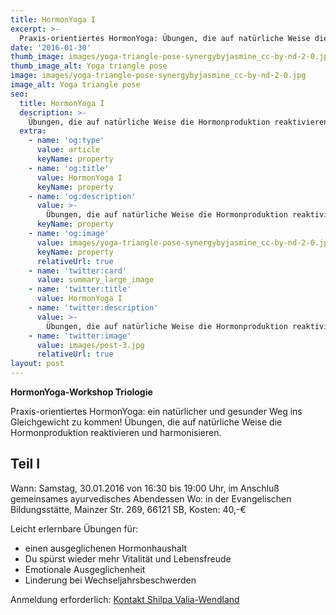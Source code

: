 ```yaml
---
title: HormonYoga I
excerpt: >-
  Praxis-orientiertes HormonYoga: Übungen, die auf natürliche Weise die Hormonproduktion reaktivieren und harmonisieren.
date: '2016-01-30'
thumb_image: images/yoga-triangle-pose-synergybyjasmine_cc-by-nd-2-0.jpg
thumb_image_alt: Yoga triangle pose
image: images/yoga-triangle-pose-synergybyjasmine_cc-by-nd-2-0.jpg
image_alt: Yoga triangle pose
seo:
  title: HormonYoga I
  description: >-
    Übungen, die auf natürliche Weise die Hormonproduktion reaktivieren und harmonisieren.
  extra:
    - name: 'og:type'
      value: article
      keyName: property
    - name: 'og:title'
      value: HormonYoga I
      keyName: property
    - name: 'og:description'
      value: >-
        Übungen, die auf natürliche Weise die Hormonproduktion reaktivieren und harmonisieren.
      keyName: property
    - name: 'og:image'
      value: images/yoga-triangle-pose-synergybyjasmine_cc-by-nd-2-0.jpg
      keyName: property
      relativeUrl: true
    - name: 'twitter:card'
      value: summary_large_image
    - name: 'twitter:title'
      value: HormonYoga I
    - name: 'twitter:description'
      value: >-
        Übungen, die auf natürliche Weise die Hormonproduktion reaktivieren und harmonisieren.
    - name: 'twitter:image'
      value: images/post-3.jpg
      relativeUrl: true
layout: post
---
```


**HormonYoga-Workshop Triologie**

Praxis-orientiertes HormonYoga: ein natürlicher und gesunder Weg ins Gleichgewicht zu kommen!
Übungen, die auf natürliche Weise die Hormonproduktion reaktivieren und harmonisieren.

## Teil I
Wann: Samstag, 30.01.2016 von 16:30 bis 19:00 Uhr, im Anschluß gemeinsames ayurvedisches Abendessen
Wo: in der Evangelischen Bildungsstätte, Mainzer Str. 269, 66121 SB,
Kosten: 40,-€

Leicht erlernbare Übungen für:
- einen ausgeglichenen Hormonhaushalt
- Du spürst wieder mehr Vitalität und Lebensfreude
- Emotionale Ausgeglichenheit
- Linderung bei Wechseljahrsbeschwerden

Anmeldung erforderlich: [Kontakt Shilpa Valia-Wendland](/kontakt)